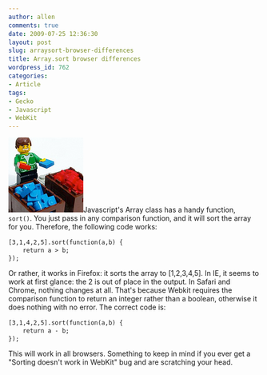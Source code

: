 ```yaml
---
author: allen
comments: true
date: 2009-07-25 12:36:30
layout: post
slug: arraysort-browser-differences
title: Array.sort browser differences
wordpress_id: 762
categories:
- Article
tags:
- Gecko
- Javascript
- WebKit
---
```


![WebKit says, "Boolean comparison functions? What the farmer?"](/images/wp-uploads/2009/07/sorting.jpg)Javascript's Array class has a handy function, `sort()`. You just pass in any comparison function, and it will sort the array for you. Therefore, the following code works:

    
    [3,1,4,2,5].sort(function(a,b) {
        return a > b;
    });


Or rather, it works in Firefox: it sorts the array to \[1,2,3,4,5\]. In IE, it seems to work at first glance: the 2 is out of place in the output. In Safari and Chrome, nothing changes at all. That's because Webkit requires the comparison function to return an integer rather than a boolean, otherwise it does nothing with no error. The correct code is:

    
    [3,1,4,2,5].sort(function(a,b) {
        return a - b;
    });


This will work in all browsers. Something to keep in mind if you ever get a "Sorting doesn't work in WebKit" bug and are scratching your head.
